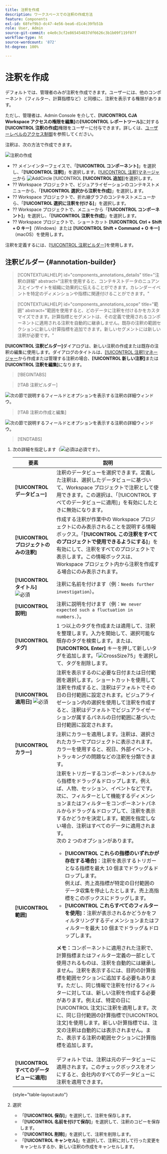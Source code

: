 ```yaml
---
title: 注釈を作成
description: ワークスペースでの注釈の作成方法
feature: Components
exl-id: 68fef9b3-dc47-4e56-bea6-d1c4c39fb51b
role: User, Admin
source-git-commit: e4e0c3cf2e865454837df6626c3b1b09f119f07f
workflow-type: ht
source-wordcount: '872'
ht-degree: 100%

---
```


# 注釈を作成

デフォルトでは、管理者のみが注釈を作成できます。ユーザーには、他のコンポーネント（フィルター、計算指標など）と同様に、注釈を表示する権限があります。

ただし、管理者は、Admin Console を介して、**[!UICONTROL CJA Workspace アクセスの権限を編集]**&#x200B;の&#x200B;**[!UICONTROL レポートツール]**&#x200B;に対する&#x200B;**[!UICONTROL 注釈の作成]**&#x200B;権限をユーザーに付与できます。詳しくは、[ユーザーレベルのアクセス制御](/help/technotes/access-control.md#user-level-access)を参照してください。

注釈は、次の方法で作成できます。

![注釈の作成](assets/create-annotation.png)

* ?? メインインターフェイスで、「**[!UICONTROL コンポーネント]**」を選択し、「**[!UICONTROL 注釈]**」を選択します。[[!UICONTROL 注釈]マネージャー](/help/components/annotations/manage-annotations.md)から ![AddCircle](/help/assets/icons/AddCircle.svg) [!UICONTROL **[!UICONTROL 追加]**]を選択します。
* ?? Workspace プロジェクトで、ビジュアライゼーションのコンテキストメニューから、「**[!UICONTROL 選択から注釈を作成]**」を選択します。
* ?? Workspace プロジェクトで、折れ線グラフのコンテキストメニューから、「**[!UICONTROL 選択に注釈を付ける]**」を選択します。
* ?? Workspace プロジェクトで、メニューから「**[!UICONTROL コンポーネント]**」を選択し、「**[!UICONTROL 注釈を作成]**」を選択します。
* ?? Workspace プロジェクトで、ショートカット **[!UICONTROL Ctrl + Shift + O キー]**（Windows）または **[!UICONTROL Shift + Command + O キー]**（macOS）を使用します。

注釈を定義するには、[[!UICONTROL 注釈ビルダー]](#annotation-builder)を使用します。

<!-- Should we really mention API here. If so, we can do it all over the place in the docs...
| **Use the [Customer Journey Analytics Annotations API](https://developer.adobe.com/cja-apis/docs/endpoints/annotations/)** | The Customer Journey Analytics Annotations APIs allow you to create, update, or retrieve annotations programmatically through Adobe Developer. These APIs use the same data and methods that Adobe uses inside the product UI. |
-->


## 注釈ビルダー {#annotation-builder}

<!-- markdownlint-disable MD034 -->

>[!CONTEXTUALHELP]
>id="components_annotations_details"
>title="注釈の詳細"
>abstract="注釈を使用すると、コンテキストデータのニュアンスとインサイトを組織に効果的に伝えることができます。カレンダーイベントを特定のディメンションや指標に関連付けることができます。"

<!-- markdownlint-enable MD034 -->

<!-- markdownlint-disable MD034 -->

>[!CONTEXTUALHELP]
>id="components_annotations_scope"
>title="範囲"
>abstract="範囲を使用すると、どのデータに注釈を付けるかをカスタマイズできます。計算指標とセグメントは、その定義で使用されるコンポーネントに適用される注釈を自動的に継承しません。既存の注釈の範囲セクションに新しい計算指標を追加できます。新しいセグメントには新しい注釈が必要です。"

<!-- markdownlint-enable MD034 -->


**[!UICONTROL 注釈ビルダー]**&#x200B;ダイアログは、新しい注釈の作成または既存の注釈の編集に使用します。ダイアログのタイトルは、[[!UICONTROL 注釈]マネージャー](/help/components/annotations/manage-annotations.md)から作成または管理する注釈の場合、**[!UICONTROL 新しい注釈]**&#x200B;または&#x200B;**[!UICONTROL 注釈を編集]**&#x200B;になります。


>[!BEGINTABS]

>[!TAB 注釈ビルダー]

![次の節で説明するフィールドとオプションを表示する注釈の詳細ウィンドウ。](assets/annotation-builder.png)

>[!TAB 注釈の作成と編集]

![次の節で説明するフィールドとオプションを表示する注釈の詳細ウィンドウ。](assets/create-edit-annotation.png)

>[!ENDTABS]

1. 次の詳細を指定します（![必須](/help/assets/icons/Required.svg)は必須です）。

   | 要素 | 説明 |
   | --- | --- |
   | **[!UICONTROL データビュー]** | 注釈のデータビューを選択できます。定義した注釈は、選択したデータビューに基づいて、Workspace プロジェクトで注釈として使用できます。この選択は、「[!UICONTROL すべてのデータビューに適用]」を有効にしたときに無効になります。 |
   | **[!UICONTROL プロジェクトのみの注釈]** | 作成する注釈が作業中の Workspace プロジェクトにのみ表示されることを説明する情報ボックス。「**[!UICONTROL この注釈をすべてのプロジェクトで使用できるようにする]**」を有効にして、注釈をすべてのプロジェクトで表示します。この情報ボックスは、Workspace プロジェクト内から注釈を作成する場合にのみ表示されます。 |
   | **[!UICONTROL タイトル]** ![必須](/help/assets/icons/Required.svg) | 注釈に名前を付けます（例：`Needs further investigation`）。 |
   | **[!UICONTROL 説明]** | 注釈に説明を付けます（例：`We never expected such a fluctuation in numbers.`）。 |
   | **[!UICONTROL タグ]** | 1 つ以上のタグを作成または適用して、注釈を整理します。入力を開始して、選択可能な既存のタグを検索します。または、**[!UICONTROL Enter]** キーを押して新しいタグを追加します。「![CrossSize75](/help/assets/icons/CrossSize75.svg)」を選択して、タグを削除します。 |
   | **[!UICONTROL 適用日]** ![必須](/help/assets/icons/Required.svg) | 注釈を表示するのに必要な日付または日付範囲を選択します。ショートカットを使用して注釈を作成すると、注釈はデフォルトでその日の日付範囲に設定されます。ビジュアライゼーション内の選択を使用して注釈を作成すると、注釈はデフォルトでビジュアライゼーションが属するパネルの日付範囲に基づいた日付範囲に設定されます。 |
   | **[!UICONTROL カラー]** | 注釈にカラーを適用します。注釈は、選択されたカラーでプロジェクトに表示されます。カラーを使用すると、祝日、外部イベント、トラッキングの問題などの注釈を分類できます。 |
   | **[!UICONTROL 範囲]** | 注釈をトリガーするコンポーネントパネルから指標をドラッグ＆ドロップします。例えば、人物、セッション、イベントなどです。次に、フィルターとして機能するディメンションまたはフィルターをコンポーネントパネルからドラッグ＆ドロップして、注釈を表示するかどうかを決定します。範囲を指定しない場合、注釈はすべてのデータに適用されます。<br/>次の 2 つのオプションがあります。<ul><li>**[!UICONTROL これらの指標のいずれかが存在する場合]**：注釈を表示するトリガーとなる指標を最大 10 個までドラッグ＆ドロップします。<br/>例えば、売上高指標が特定の日付範囲のデータ収集を停止したとします。売上高指標をこのボックスにドラッグします。</li><li>**[!UICONTROL これらすべてのフィルターを使用]**：注釈が表示されるかどうかをフィルタリングするディメンションまたはフィルターを最大 10 個までドラッグ＆ドロップします。</li></ul><p><p>**メモ：**&#x200B;コンポーネントに適用された注釈で、計算指標またはフィルター定義の一部として使用されるものは、注釈を自動的には継承しません。注釈を表示するには、目的の計算指標を範囲セクションに追加する必要もあります。ただし、同じ情報で注釈を付けるフィルターに対しては、新しい注釈を作成する必要があります。例えば、特定の日に[!UICONTROL 注文]に注釈を適用します。次に、同じ日付範囲の計算指標で[!UICONTROL 注文]を使用します。新しい計算指標では、注文の注釈は自動的には表示されません。また、表示する注釈の範囲セクションに計算指標を追加します。 |
   | **[!UICONTROL すべてのデータビューに適用]** | デフォルトでは、注釈は元のデータビューに適用されます。このチェックボックスをオンにすると、会社内のすべてのデータビューに注釈を適用できます。 |

   {style="table-layout:auto"}

1. 選択
   * 「**[!UICONTROL 保存]**」を選択して、注釈を保存します。
   * 「**[!UICONTROL 名前を付けて保存]**」を選択して、注釈のコピーを保存します。
   * 「**[!UICONTROL 削除]**」を選択して、注釈を削除します。
   * 「**[!UICONTROL キャンセル]**」を選択して、注釈に対して行った変更をキャンセルするか、新しい注釈の作成をキャンセルします。
